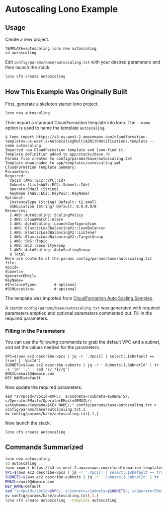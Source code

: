 # Autoscaling Lono Example

## Usage

Create a new project.

```
TEMPLATE=autoscaling lono new autoscaling
cd autoscaling
```

Edit `config/params/base/autoscaling.txt` with your desired parameters and then launch the stack:

```sh
lono cfn create autoscaling
```

## How This Example Was Originally Built

First, generate a skeleton starter lono project.

```sh
lono new autoscaling
```

Then import a standard CloudFormation template into lono. The `--name` option is used to name the template `autoscaling`.

```
$ lono import https://s3-us-west-2.amazonaws.com/cloudformation-templates-us-west-2/AutoScalingMultiAZWithNotifications.template --name autoscaling
Imported raw CloudFormation template and lono-fied it.
Template definition added to app/stacks/base.rb
Params file created to config/params/base/autoscaling.txt
Template downloaded to app/templates/autoscaling.yml
CloudFormation Template Summary:
Parameters:
Required:
  VpcId (AWS::EC2::VPC::Id)
  Subnets (List<AWS::EC2::Subnet::Id>)
  OperatorEMail (String)
  KeyName (AWS::EC2::KeyPair::KeyName)
Optional:
  InstanceType (String) Default: t2.small
  SSHLocation (String) Default: 0.0.0.0/0
Resources:
  2 AWS::AutoScaling::ScalingPolicy
  2 AWS::CloudWatch::Alarm
  1 AWS::AutoScaling::LaunchConfiguration
  1 AWS::ElasticLoadBalancingV2::LoadBalancer
  1 AWS::ElasticLoadBalancingV2::Listener
  1 AWS::ElasticLoadBalancingV2::TargetGroup
  1 AWS::SNS::Topic
  1 AWS::EC2::SecurityGroup
  1 AWS::AutoScaling::AutoScalingGroup
  9 Total
Here are contents of the params config/params/base/autoscaling.txt file:
VpcId=
Subnets=
OperatorEMail=
KeyName=
#InstanceType=        # optional
#SSHLocation=         # optional
```

The template was imported from [CloudFormation Auto Scaling Samples](https://docs.aws.amazon.com/AWSCloudFormation/latest/UserGuide/sample-templates-services-us-west-2.html#w2ab2c23c48c13b7).

A starter `config/params/base/autoscaling.txt` was generated with required parameters emptied and optional parameters commented out.  Fill in the required parameters.

### Filling in the Parameters

You can use the following commands to grab the default VPC and a subnet, and set the values needed for the parameters:

```
VPC=$(aws ec2 describe-vpcs | jq -r '.Vpcs[] | select(.IsDefault == true) | .VpcId')
SUBNETS=$(aws ec2 describe-subnets | jq -r '.Subnets[].SubnetId' | tr -s '\n' ',' | sed 's/,*$//g')
EMAIL=email@domain.com
KEY_NAME=default
```

Now update the required parameters:

```
sed "s/VpcId=/VpcId=$VPC/; s/Subnets=/Subnets=$SUBNETS/; s/OperatorEMail=/OperatorEMail=$EMAIL/; s/KeyName=/KeyName=$KEY_NAME/;" config/params/base/autoscaling.txt > config/params/base/autoscaling.txt.1
mv config/params/base/autoscaling.txt{.1,}
```

Now launch the stack:

```
lono cfn create autoscaling
```

## Commands Summarized

```sh
lono new autoscaling
cd autoscaling
lono import https://s3-us-west-2.amazonaws.com/cloudformation-templates-us-west-2/AutoScalingMultiAZWithNotifications.template --name autoscaling
VPC=$(aws ec2 describe-vpcs | jq -r '.Vpcs[] | select(.IsDefault == true) | .VpcId')
SUBNETS=$(aws ec2 describe-subnets | jq -r '.Subnets[].SubnetId' | tr -s '\n' ',' | sed 's/,*$//g')
EMAIL=email@domain.com
KEY_NAME=default
sed "s/VpcId=/VpcId=$VPC/; s/Subnets=/Subnets=$SUBNETS/; s/OperatorEMail=/OperatorEMail=$EMAIL/; s/KeyName=/KeyName=$KEY_NAME/;" config/params/base/autoscaling.txt > config/params/base/autoscaling.txt.1
mv config/params/base/autoscaling.txt{.1,}
lono cfn create autoscaling --template autoscaling
```
